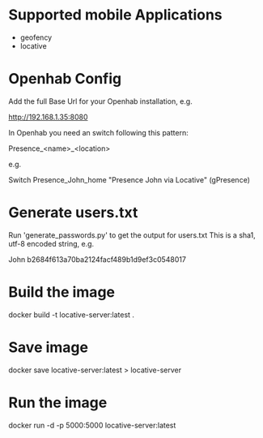 # Supported mobile Applications

- geofency
- locative

# Openhab Config

Add the full Base Url for your Openhab installation, e.g.

http://192.168.1.35:8080

In Openhab you need an switch following this pattern:

Presence_\<name>_\<location>

e.g.

Switch Presence_John_home "Presence John via Locative" (gPresence)



# Generate users.txt

Run 'generate_passwords.py' to get the output for users.txt
This is a sha1, utf-8 encoded string, e.g.

John b2684f613a70ba2124facf489b1d9ef3c0548017


# Build the image

docker build -t locative-server:latest .

# Save image

docker save locative-server:latest > locative-server

# Run the image

docker run -d -p 5000:5000 locative-server:latest

